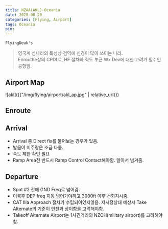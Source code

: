 ```yaml
---
title: NZAA(AKL)-Oceania
date: 2020-08-20
categories: [Flying, Airport]
tags: Oceania
pin:
---
```


`FlyingDeuk's`
> 영국계 섬나라의 특성상 검역에 신경이 많이 쓰이는 나라.<br>
Enrouthe상의 CPDLC, HF 절차와 적도 부근 Wx Dev에 대한 고려가 필수인 공항임.


## Airport Map
![akl]({{"/img/flying/airport/akl_ap.jpg" | relative_url}})

## Enroute

## Arrival
* Arrival 중 Direct fix를 물어보는 경우가 있음.
* 발음이 미주랑은 조금 다름.
* 속도 제한 확인 필요
* Ramp Area전 반드시 Ramp Control Contact해야함. 알아서 넘겨줌.

## Departure
- Spot #2 전에 GND Freq로 넘어감.
- 이륙후 DEP freq 지동 넘어가야하고 3000ft 이후 선회지시줌.
- CAT IIIa Approach 절차가 수립되어있지않음. 저시정상태 예상시 Take Alternate의 기준이 인천과 상이함을 고려해야함.
- Takeoff Alternate Airport는 1사긴거리의 NZOH(military airport)를 고려해야함.

<!--
## From OneNote

### ENROUTE


### ARRIVAL
	- During arrival, they ask any direct point.
	- Pronunciation is difficult to understand.
	- There is a speed limit.
	- Before entering ramp area, have to contact ramp controller. They hand off to ramp control.

### DEPARTURE
	- Just before SPOT 2, change freq to GND.
	- DEP freq automatically was changed. And then instruct turning after 3000ft.
	- GND SELCAL CHK ?!?!
	- There is not CAT IIIa approach.. So in low visibility condition, we have to check takeoff alternate airport. No fuel consideration only select airport and need to know NOTAM and WX information at takeoff alternate airport.
	- We can use takeoff alternate within 1 hour as NZOH(military airport)

### STAY
	- No limit of WIFI (wrong information)
	- Big water bottle in the room
	- No CREW LOUNGE
	- No exchange service at hotel (only airport or artte)
	- Nearest mart name is COUNTDOWN MART. And liquor store, small restaurants near hotel.
	- Canned Butter also liquid restriction… It was taken away.

-->
